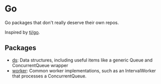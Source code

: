 # Go

Go packages that don't really deserve their own repos.

Inspired by [tj/go](https://github.com/tj/go).

## Packages

- [ds](ds): Data structures, including useful items like a generic Queue and ConcurrentQueue wrapper
- [worker](worker): Common worker implementations, such as an IntervalWorker that processes a ConcurrentQueue.
